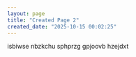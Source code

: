 ```yaml
---
layout: page
title: "Created Page 2"
created_date: "2025-10-15 00:02:25"
---
```


isbiwse nbzkchu sphprzg gpjoovb hzejdxt 
